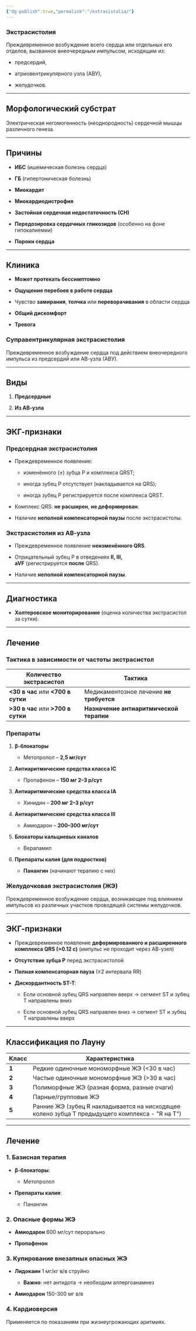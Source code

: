 ```yaml
---
{"dg-publish":true,"permalink":"/extrasistalia/"}
---
```


### **Экстрасистолия**

Преждевременное возбуждение всего сердца или отдельных его отделов, вызванное внеочередным импульсом, исходящим из:

- предсердий,
    
- атриовентрикулярного узла (АВУ),
    
- желудочков.
    

---

## **Морфологический субстрат**

Электрическая негомогенность (неоднородность) сердечной мышцы различного генеза.

---

## **Причины**

- **ИБС** (ишемическая болезнь сердца)
    
- **ГБ** (гипертоническая болезнь)
    
- **Миокардит**
    
- **Миокардиодистрофия**
    
- **Застойная сердечная недостаточность (СН)**
    
- **Передозировка сердечных гликозидов** (особенно на фоне гипокалиемии)
    
- **Пороки сердца**
    

---

## **Клиника**

- **Может протекать бессимптомно**
    
- **Ощущение перебоев в работе сердца**
    
- Чувство **замирания**, **толчка** или **переворачивания** в области сердца
    
- **Общий дискомфорт**
    
- **Тревога**

### **Суправентрикулярная экстрасистолия**

Преждевременное возбуждение сердца под действием внеочередного импульса из предсердий или АВ-узла (АВУ).

---

## **Виды**

1. **Предсердные**
    
2. **Из АВ-узла**
    

---

## **ЭКГ-признаки**

### **Предсердная экстрасистолия**

- Преждевременное появление:
    
    - изменённого (±) зубца Р и комплекса QRST;
        
    - иногда зубец Р отсутствует (накладывается на QRS);
        
    - иногда зубец Р регистрируется после комплекса QRST.
        
- Комплекс QRS: **не расширен**, **не деформирован**.
    
- Наличие **неполной компенсаторной паузы** после экстрасистолы.
    

### **Экстрасистолия из АВ-узла**

- Преждевременное появление **неизменённого QRS**.
    
- Отрицательный зубец Р в отведениях **II, III, aVF** (регистрируется **после** QRS).
    
- Наличие **неполной компенсаторной паузы**.
    

---

## **Диагностика**

- **Холтеровское мониторирование** (оценка количества экстрасистол за сутки).
    

---

## **Лечение**

### **Тактика в зависимости от частоты экстрасистол**

|**Количество экстрасистол**|**Тактика**|
|---|---|
|**<30 в час** или **<700 в сутки**|Медикаментозное лечение **не требуется**|
|**>30 в час** или **>700 в сутки**|**Назначение антиаритмической терапии**|

### **Препараты**

1. **β-блокаторы**
    
    - Метопролол – **2,5 мг/сут**
        
2. **Антиаритмические средства класса IС**
    
    - Пропафенон – **150 мг 2–3 р/сут**
        
3. **Антиаритмические средства класса IА**
    
    - Хинидин – **200 мг 2–3 р/сут**
        
4. **Антиаритмические средства класса III**
    
    - Амиодарон – **200–300 мг/сут**
        
5. **Блокаторы кальциевых каналов**
    
    - Верапамил
        
6. **Препараты калия (для подростков)**
    
    - **Панангин** (начинают терапию с них)

### **Желудочковая экстрасистолия (ЖЭ)**

Преждевременное возбуждение сердца, возникающее под влиянием импульсов из различных участков проводящей системы желудочков.

---

## **ЭКГ-признаки**

- Преждевременное появление **деформированного и расширенного комплекса QRS (>0.12 с)** (импульс не проходит через АВ-узел)
    
- **Отсутствие зубца Р** перед экстрасистолой
    
- **Полная компенсаторная пауза** (≥2 интервала RR)
    
- **Дискордантность ST-T**:
    
    - Если основной зубец QRS направлен вверх → сегмент ST и зубец T направлены вниз
        
    - Если основной зубец QRS направлен вниз → сегмент ST и зубец T направлены вверх
        

---

## **Классификация по Лауну**

|Класс|Характеристика|
|---|---|
|**1**|Редкие одиночные мономорфные ЖЭ (<30 в час)|
|**2**|Частые одиночные мономорфные ЖЭ (>30 в час)|
|**3**|Полиморфные ЖЭ (разная форма, разные очаги)|
|**4**|Парные/групповые ЖЭ|
|**5**|Ранние ЖЭ (зубец R накладывается на нисходящее колено зубца T предыдущего комплекса - "R на T")|

---

## **Лечение**

### **1. Базисная терапия**

- **β-блокаторы**:
    
    - Метопролол
        
- **Препараты калия**:
    
    - Панангин
        

### **2. Опасные формы ЖЭ**

- **Амиодарон** 600 мг/сут перорально
    
- **Пропафенон**
    

### **3. Купирование внезапных опасных ЖЭ**

- **Лидокаин** 1 мг/кг в/в струйно
    
    - **Важно**: нет антидота → необходим аллергоанамнез
        
- **Амиодарон** 150-300 мг в/в
    

### **4. Кардиоверсия**

Применяется по показаниям при жизнеугрожающих аритмиях.